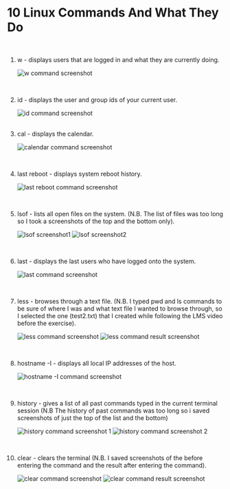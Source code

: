 # 10 Linux Commands And What They Do 
<br>
<ol>

<li> w - displays users that are logged in and what they are currently doing.

![w command screenshot](./images/w-command-screenshot.png "w command screenshot")</li><br>

<li> id - displays the user and group ids of your current user.

![id command screenshot](./images/id-command-screenshot.png "id command screenshot")
</li><br>

<li> cal - displays the calendar.

![calendar command screenshot](./images/calendar-command-screenshot.png "calendar command screenshot")</li><br>

<li> last reboot - displays system reboot history.

![last reboot command screenshot](./images/last-reboot-screenshot.png "last reboot command screenshot")</li><br>

<li> lsof - lists all open files on the system. (N.B. The list of files was too long so I took a screenshots of the top and the bottom only).

![lsof screenshot1](./images/lsof-screenshot1.png "lsof screenshot1")
![lsof screenshot2](./images/lsof-screenshot2.png "lsof screenshot2")</li><br>

<li> last - displays the last users who have logged onto the system.

![last command screenshot](./images/last-command-screenshot.png "last command screenshot")</li><br>

<li> less <filename> - browses through a text file. (N.B. I typed pwd and ls commands to be sure of where I was and what text file I wanted to browse through, so I selected the one (test2.txt) that I created while following the LMS video before the exercise).

![less command screenshot](./images/less-command-screenshot1.png "less command screenshot")
![less command result screenshot](./images/less-command-result-screenshot2.png "less command result screenshot")</li><br>

<li> hostname -I - displays all local IP addresses of the host.

![hostname -I command screenshot](./images/hostname-command-screenshot.png "hostname -I command screenshot")</li><br>
<li> history - gives a list of all past commands typed in the current terminal session (N.B The history of past commands was too long so i saved screenshots of just the top of the list and the bottom)

![history command screenshot 1](./images/history-screenshot1.png "history command screenshot 1")
![history command screenshot 2](./images/history-screenshot2.png "history command screenshot 2")</li><br>

<li> clear - clears the terminal (N.B. I saved screenshots of the before entering the command and the result after entering the command).

![clear command screenshot](./images/clear-command-screenshot1.png "clear command screenshot")
![clear command result screenshot](./images/clear-command-result-screenshot2.png "clear command result screenshot")
</li>
<br>

</ol>